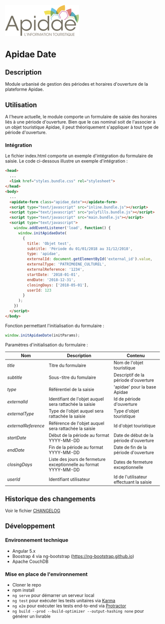 <img src="/src/assets/img/logo_apidae.svg" alt="logo apidae" width="240px"/>

# Apidae Date

## Description
Module urbanisé de gestion des périodes et horaires d'ouverture de la plateforme Apidae.

## Utilisation
A l'heure actuelle, le module comporte un formulaire de saisie des horaires liés à une période d'ouverture.
Bien que le cas nominal soit de l'associer à un objet touristique Apidae, il peut théoriquement s'appliquer à tout type de période d'ouverture.

### Intégration
Le fichier index.html comporte un exemple d'intégration du formulaire de saisie. Le code ci-dessous illustre un exemple d'intégration :
```html
<head>
  ...
  <link href="styles.bundle.css" rel="stylesheet">
</head>
<body>
  ...
  <apidate-form class="apidae_date"></apidate-form>
  <script type="text/javascript" src="inline.bundle.js"></script>
  <script type="text/javascript" src="polyfills.bundle.js"></script>
  <script type="text/javascript" src="main.bundle.js"></script>
  <script type="text/javascript">
    window.addEventListener('load', function() {
      window.initApidaeDate(
        {
          title: 'Objet test', 
          subtitle: 'Période du 01/01/2018 au 31/12/2018', 
          type: 'apidae', 
          externalId: document.getElementById('external_id').value, 
          externalType: 'PATRIMOINE_CULTUREL', 
          externalReference: '1234', 
          startDate: '2018-01-01', 
          endDate: '2018-12-31',
          closingDays: ['2018-05-01'],
          userId: 123
        }
      );
    })
  </script>
</body>
```
Fonction permettant l'initialisation du formulaire :
```javascript
window.initApidaeDate(initParams);
```

Paramètres d'initialisation du formulaire :

Nom | Description | Contenu
------------ | ------------- | -------------
*title* | Titre du formulaire | Nom de l'objet touristique 
*subtitle* | Sous-titre du fomulaire | Descriptif de la période d'ouverture
*type* | Référentiel de la saisie | 'apidae' pour la base Apidae
*externalId* | Identifiant de l'objet auquel sera rattachée la saisie | Id de période d'ouverture 
*externalType* | Type de l'objet auquel sera rattachée la saisie | Type d'objet touristique
*externalReference* | Référence de l'objet auquel sera rattachée la saisie | Id d'objet touristique
*startDate* | Début de la période au format YYYY-MM-DD | Date de début de la période d'ouverture
*endDate* | Fin de la période au format YYYY-MM-DD | Date de fin de la période d'ouverture
*closingDays* | Liste des jours de fermeture exceptionnelle au format YYYY-MM-DD | Dates de fermeture exceptionnelle
*userId* | Identifiant utilisateur | Id de l'utilisateur effectuant la saisie





## Historique des changements
Voir le fichier [CHANGELOG](/CHANGELOG.md)

## Développement
### Environnement technique
  - Angular 5.x
  - Boostrap 4 via ng-bootstrap (https://ng-bootstrap.github.io)
  - Apache CouchDB
  
### Mise en place de l'environnement
  - Cloner le repo
  - npm install
  - `ng serve` pour démarrer un serveur local
  - `ng test` pour exécuter les tests unitaires via [Karma](https://karma-runner.github.io)
  - `ng e2e` pour exécuter les tests end-to-end via [Protractor](http://www.protractortest.org/)
  - `ng build --prod --build-optimizer --output-hashing none` pour générer un livrable

